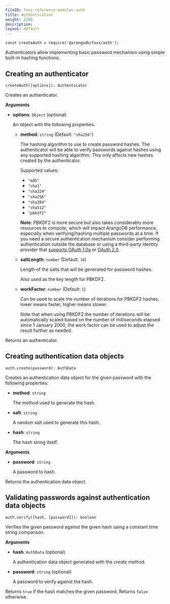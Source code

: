 ```yaml
---
fileID: foxx-reference-modules-auth
title: Authentication
weight: 1200
description: 
layout: default
---
```

`const createAuth = require('@arangodb/foxx/auth');`

Authenticators allow implementing basic password mechanism using simple
built-in hashing functions.

## Creating an authenticator

`createAuth([options]): Authenticator`

Creates an authenticator.

**Arguments**

* **options**: `Object` (optional)

  An object with the following properties:

  * **method**: `string` (Default: `"sha256"`)

    The hashing algorithm to use to create password hashes.
    The authenticator will be able to verify passwords against hashes using
    any supported hashing algorithm. This only affects new hashes created
    by the authenticator.

    Supported values:

    * `"md5"`
    * `"sha1"`
    * `"sha224"`
    * `"sha256"`
    * `"sha384"`
    * `"sha512"`
    * `"pbkdf2"`

    **Note**: PBKDF2 is more secure but also takes considerably more resources
 to compute, which will impact ArangoDB performance, especially when
 verifying/hashing multiple passwords at a time. If you need a secure
 authentication mechanism consider performing authentication outside the database
 or using a third-party identity provider that [supports OAuth 1.0a](foxx-reference-modules-oauth1)
 or [OAuth 2.0](foxx-reference-modules-oauth2).

  * **saltLength**: `number` (Default: `16`)

    Length of the salts that will be generated for password hashes.

    Also used as the key length for PBKDF2.

  * **workFactor**: `number` (Default: `1`)

    Can be used to scale the number of iterations for PBKDF2 hashes,
    lower means faster, higher means slower.

    Note that when using PBKDF2 the number of iterations will be automatically
    scaled based on the number of milliseconds elapsed since 1 January 2000,
    the work factor can be used to adjust the result further as needed.

Returns an authenticator.

## Creating authentication data objects

`auth.create(password): AuthData`

Creates an authentication data object for the given password with the
following properties:

* **method**: `string`

  The method used to generate the hash.

* **salt**: `string`

  A random salt used to generate this hash.

* **hash**: `string`

  The hash string itself.

**Arguments**

* **password**: `string`

  A password to hash.

Returns the authentication data object.

## Validating passwords against authentication data objects

`auth.verify([hash, [password]]): boolean`

Verifies the given password against the given hash using a constant time
string comparison.

**Arguments**

* **hash**: `AuthData` (optional)

  A authentication data object generated with the *create* method.

* **password**: `string` (optional)

  A password to verify against the hash.

Returns `true` if the hash matches the given password. Returns `false` otherwise.
